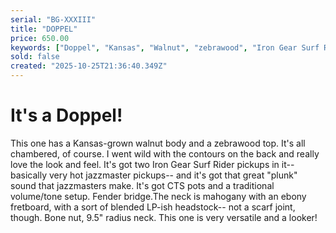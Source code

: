 ```yaml
---
serial: "BG-XXXIII"
title: "DOPPEL"
price: 650.00
keywords: ["Doppel", "Kansas", "Walnut", "zebrawood", "Iron Gear Surf Rider Pickups", "jazzmaster"]
sold: false
created: "2025-10-25T21:36:40.349Z"
---
```


# It's a Doppel! 

This one has a Kansas-grown walnut body and a zebrawood top. It's all chambered, of course. I went wild with the contours on the back and really love the look and feel. It's got two Iron Gear Surf Rider pickups in it-- basically very hot jazzmaster pickups-- and it's got that great "plunk" sound that jazzmasters make. It's got CTS pots and a traditional volume/tone setup. Fender bridge.The neck is mahogany with an ebony fretboard, with a sort of blended LP-ish headstock-- not a scarf joint, though. Bone nut, 9.5" radius neck. This one is very versatile and a looker!